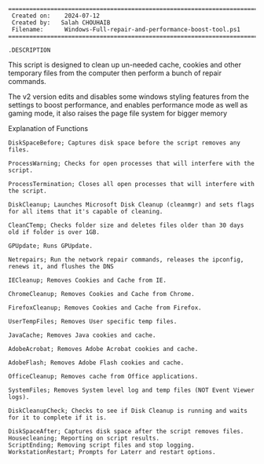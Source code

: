 
	===========================================================================
	 Created on:   	2024-07-12
	 Created by:   Salah CHOUHAIB
	 Filename:     	Windows-Full-repair-and-performance-boost-tool.ps1
	===========================================================================
 
	.DESCRIPTION
 
		
  This script is designed to clean up un-needed cache, cookies and other temporary files from the computer then perform a bunch of repair commands. 
  
  The v2 version edits and disables some windows styling features from the settings to boost performance, and enables performance mode as well as gaming mode, it also raises the page file system for bigger memory
  
Explanation of Functions



	DiskSpaceBefore; Captures disk space before the script removes any files.

	ProcessWarning; Checks for open processes that will interfere with the script.

	ProcessTermination; Closes all open processes that will interfere with the script.
	
	DiskCleanup; Launches Microsoft Disk Cleanup (cleanmgr) and sets flags for all items that it's capable of cleaning.
	
	CleanCTemp; Checks folder size and deletes files older than 30 days old if folder is over 1GB.
	
	GPUpdate; Runs GPUpdate.
	
	Netrepairs; Run the network repair commands, releases the ipconfig, renews it, and flushes the DNS
	
	IECleanup; Removes Cookies and Cache from IE.
	
	ChromeCleanup; Removes Cookies and Cache from Chrome.
	
	FirefoxCleanup; Removes Cookies and Cache from Firefox.
	
	UserTempFiles; Removes User specific temp files.
	
	JavaCache; Removes Java cookies and cache.
	
	AdobeAcrobat; Removes Adobe Acrobat cookies and cache.
	
	AdobeFlash; Removes Adobe Flash cookies and cache.
	
	OfficeCleanup; Removes cache from Office applications.
	
	SystemFiles; Removes System level log and temp files (NOT Event Viewer logs).
	
	DiskCleanupCheck; Checks to see if Disk Cleanup is running and waits for it to complete if it is.
	
	DiskSpaceAfter; Captures disk space after the script removes files.
	Housecleaning; Reporting on script results.
	ScriptEnding; Removing script files and stop logging.
	WorkstationRestart; Prompts for Laterr and restart options.
